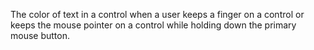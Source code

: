 The color of text in a control when a user keeps a finger on a control or keeps the mouse pointer on a control while holding down the primary mouse button.
